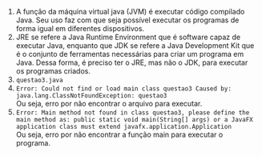 1. A função da máquina virtual java (JVM) é executar código compilado Java. Seu uso faz com que seja possível executar os programas de forma igual em diferentes dispositivos.
2. JRE se refere a Java Runtime Environment que é software capaz de executar Java, enquanto que JDK se refere a Java Development Kit que é o conjunto de ferramentas necessárias para criar um programa em Java. Dessa forma, é preciso ter o JRE, mas não o JDK, para executar os programas criados.
3. `questao3.java`
4. `
   Error: Could not find or load main class questao3
   Caused by: java.lang.ClassNotFoundException: questao3
   `  
Ou seja, erro por não encontrar o arquivo para executar.
5. `
   Error: Main method not found in class questao3, please define the main method as:
   public static void main(String[] args)
   or a JavaFX application class must extend javafx.application.Application
   `  
Ou seja, erro por não encontrar a função main para executar o programa.